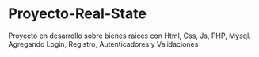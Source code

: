 # Proyecto-Real-State

Proyecto en desarrollo sobre bienes raices con Html, Css, Js, PHP, Mysql. Agregando Login, Registro, Autenticadores y Validaciones
